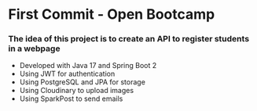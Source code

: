 # First Commit - Open Bootcamp

### The idea of this project is to create an API to register students in a webpage
* Developed with Java 17 and Spring Boot 2
* Using JWT for authentication
* Using PostgreSQL and JPA for storage
* Using Cloudinary to upload images
* Using SparkPost to send emails
